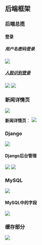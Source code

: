 ## 后端框架

### 后端总揽

#### 登录

##### 用户名密码登录
![](https://pic.imgdb.cn/item/613cb6f944eaada739a1bf03.jpg)

##### [人脸识别登录](face/face?id=人脸识别)
![](https://pic.imgdb.cn/item/613cb41b44eaada7399327c4.jpg)
![](https://pic.imgdb.cn/item/613cb62444eaada7399dcef9.jpg)

### 新闻详情页
![](https://pic.imgdb.cn/item/613ca61e44eaada7394c5a12.jpg)

**新闻详情页**：
![](https://pic.imgdb.cn/item/613cab0644eaada73965bbd6.jpg)

### Django 
![](https://pic.imgdb.cn/item/613c80b044eaada739f51aae.jpg)

#### Django后台管理

![](https://pic.imgdb.cn/item/613cb78444eaada739a46754.jpg)
![](https://pic.imgdb.cn/item/613cad3b44eaada73970c96d.jpg)

### MySQL
![](https://pic.imgdb.cn/item/613c80ef44eaada739f57e14.jpg)

#### MySQL中的字段
![](https://pic.imgdb.cn/item/613cb8dc44eaada739aa8e5c.jpg)

### 缓存部分
![](https://pic.imgdb.cn/item/613c812944eaada739f5d8ae.jpg)

